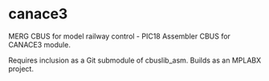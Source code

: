 # canace3
MERG CBUS for model railway control - PIC18 Assembler CBUS for CANACE3 module.

Requires inclusion as a Git submodule of cbuslib_asm.
Builds as an MPLABX project.
